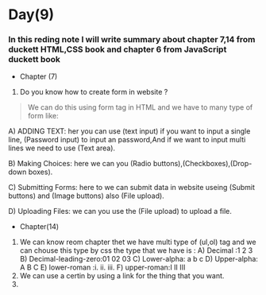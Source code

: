 # Day(9)
### In this reding note I will write  summary about chapter 7,14 from duckett HTML,CSS book and chapter 6 from JavaScript duckett book

* Chapter (7)
1. Do you know how to create  form in website ?

> We can do this using form tag in HTML and we have to many type of form like: 

A) ADDING TEXT: her you can use (text input) if you want to input a single line, (Password input) to input an password,And if we want to input multi lines we need to use (Text area).

B) Making Choices: here we can you (Radio buttons),(Checkboxes),(Drop-down boxes).

C) Submitting Forms: here to we can submit data in website useing (Submit buttons) and (Image buttons) also  (File upload).

D) Uploading Files: we can you use the (File upload) to upload a file.

* Chapter(14)
1. We can know reom chapter thet we have multi type of (ul,ol) tag
and we can chouse this type by css the type that we have is :
A) Decimal :1 2 3
B) Decimal-leading-zero:01 02 03
C) Lower-alpha: a b c
D) Upper-alpha: A B C
E) lower-roman :i. ii. iii.
F) upper-roman:I II III
2. We can use a certin by using a link for the thing that you want.
3. 